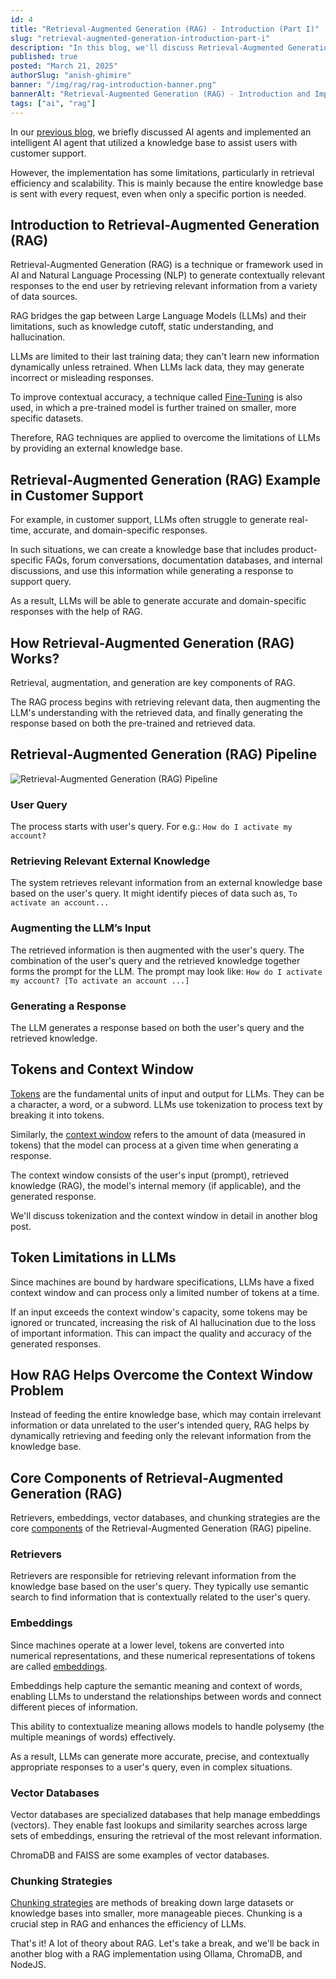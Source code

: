 ```yaml
---
id: 4
title: "Retrieval-Augmented Generation (RAG) - Introduction (Part I)"
slug: "retrieval-augmented-generation-introduction-part-i"
description: "In this blog, we'll discuss Retrieval-Augmented Generation (RAG), including examples, how it works, its pipelines, tokens and context window, and its core components."
published: true
posted: "March 21, 2025"
authorSlug: "anish-ghimire"
banner: "/img/rag/rag-introduction-banner.png"
bannerAlt: "Retrieval-Augmented Generation (RAG) - Introduction and Implementation Banner"
tags: ["ai", "rag"]
---
```


In our [previous blog](https://sarvalekh.com/blog/ai-agents-introduction-and-implementation), we briefly discussed AI agents and implemented an intelligent AI agent that utilized a knowledge base to assist users with customer support.

However, the implementation has some limitations, particularly in retrieval efficiency and scalability. This is mainly because the entire knowledge base is sent with every request, even when only a specific portion is needed.

## Introduction to Retrieval-Augmented Generation (RAG)

Retrieval-Augmented Generation (RAG) is a technique or framework used in AI and Natural Language Processing (NLP) to generate contextually relevant responses to the end user by retrieving relevant information from a variety of data sources.

RAG bridges the gap between Large Language Models (LLMs) and their limitations, such as knowledge cutoff, static understanding, and hallucination.

LLMs are limited to their last training data; they can't learn new information dynamically unless retrained. When LLMs lack data, they may generate incorrect or misleading responses.

To improve contextual accuracy, a technique called [Fine-Tuning](https://platform.openai.com/docs/guides/fine-tuning) is also used, in which a pre-trained model is further trained on smaller, more specific datasets.

Therefore, RAG techniques are applied to overcome the limitations of LLMs by providing an external knowledge base.

## Retrieval-Augmented Generation (RAG) Example in Customer Support

For example, in customer support, LLMs often struggle to generate real-time, accurate, and domain-specific responses.

In such situations, we can create a knowledge base that includes product-specific FAQs, forum conversations, documentation databases, and internal discussions, and use this information while generating a response to support query.

As a result, LLMs will be able to generate accurate and domain-specific responses with the help of RAG.

## How Retrieval-Augmented Generation (RAG) Works?

Retrieval, augmentation, and generation are key components of RAG.

The RAG process begins with retrieving relevant data, then augmenting the LLM's understanding with the retrieved data, and finally generating the response based on both the pre-trained and retrieved data.

## Retrieval-Augmented Generation (RAG) Pipeline

![Retrieval-Augmented Generation (RAG) Pipeline](/img/rag/rag-pipeline.png)

### User Query

The process starts with user's query. For e.g.: `How do I activate my account?`

### Retrieving Relevant External Knowledge

The system retrieves relevant information from an external knowledge base based on the user's query. It might identify pieces of data such as, `To activate an account...`

### Augmenting the LLM’s Input

The retrieved information is then augmented with the user's query. The combination of the user's query and the retrieved knowledge together forms the prompt for the LLM. The prompt may look like: `How do I activate my account? [To activate an account ...]`

### Generating a Response

The LLM generates a response based on both the user's query and the retrieved knowledge.

## Tokens and Context Window

[Tokens](https://learn.microsoft.com/en-us/dotnet/ai/conceptual/understanding-tokens) are the fundamental units of input and output for LLMs. They can be a character, a word, or a subword.
LLMs use tokenization to process text by breaking it into tokens.

Similarly, the [context window](https://swimm.io/learn/large-language-models/llm-context-windows-basics-examples-and-prompting-best-practices) refers to the amount of data (measured in tokens) that the model can process at a given time when generating a response.

The context window consists of the user's input (prompt), retrieved knowledge (RAG), the model's internal memory (if applicable), and the generated response.

We'll discuss tokenization and the context window in detail in another blog post.

## Token Limitations in LLMs

Since machines are bound by hardware specifications, LLMs have a fixed context window and can process only a limited number of tokens at a time.

If an input exceeds the context window's capacity, some tokens may be ignored or truncated, increasing the risk of AI hallucination due to the loss of important information. This can impact the quality and accuracy of the generated responses.

## How RAG Helps Overcome the Context Window Problem

Instead of feeding the entire knowledge base, which may contain irrelevant information or data unrelated to the user's intended query, RAG helps by dynamically retrieving and feeding only the relevant information from the knowledge base.

## Core Components of Retrieval-Augmented Generation (RAG)

Retrievers, embeddings, vector databases, and chunking strategies are the core [components](https://www.rearc.io/blog/components-of-rag-chatbot) of the Retrieval-Augmented Generation (RAG) pipeline.

### Retrievers

Retrievers are responsible for retrieving relevant information from the knowledge base based on the user's query. They typically use semantic search to find information that is contextually related to the user's query.

### Embeddings

Since machines operate at a lower level, tokens are converted into numerical representations, and these numerical representations of tokens are called [embeddings](https://www.cloudflare.com/en-gb/learning/ai/what-are-embeddings/).

Embeddings help capture the semantic meaning and context of words, enabling LLMs to understand the relationships between words and connect different pieces of information.

This ability to contextualize meaning allows models to handle polysemy (the multiple meanings of words) effectively.

As a result, LLMs can generate more accurate, precise, and contextually appropriate responses to a user's query, even in complex situations.

### Vector Databases

Vector databases are specialized databases that help manage embeddings (vectors). They enable fast lookups and similarity searches across large sets of embeddings, ensuring the retrieval of the most relevant information.

ChromaDB and FAISS are some examples of vector databases.

### Chunking Strategies

[Chunking strategies](https://www.pinecone.io/learn/chunking-strategies/) are methods of breaking down large datasets or knowledge bases into smaller, more manageable pieces. Chunking is a crucial step in RAG and enhances the efficiency of LLMs.

That's it! A lot of theory about RAG. Let's take a break, and we'll be back in another blog with a RAG implementation using Ollama, ChromaDB, and NodeJS.

